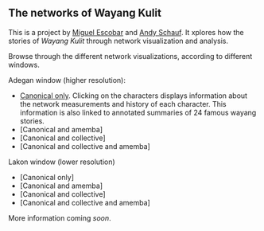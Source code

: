 ## The networks of Wayang Kulit

This is a project by [Miguel Escobar](http://miguelescobar.com) and [Andy Schauf](https://github.com/AndySchauf). It xplores how the stories of _Wayang Kulit_ through network visualization and analysis.

Browse through the different network visualizations, according to different windows.

Adegan window (higher resolution):

- [Canonical only](https://villaorlado.github.io/wayangnetworks/html/). Clicking on the characters displays information about the network measurements and history of each character. This information is also linked to annotated summaries of 24 famous wayang stories.
- [Canonical and amemba]
- [Canonical and collective]
- [Canonical and collective and amemba]

Lakon window (lower resolution)

- [Canonical only]
- [Canonical and amemba]
- [Canonical and collective]
- [Canonical and collective and amemba]

More information coming *soon*.
